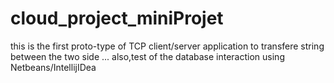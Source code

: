 # cloud_project_miniProjet
this is the first proto-type of TCP client/server application to transfere string between the two side ...
also,test of the database interaction using Netbeans/IntellijIDea
